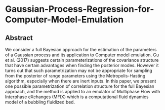 # Gaussian-Process-Regression-for-Computer-Model-Emulation

## Abstract

We consider a full Bayesian approach for the estimation of the parameters of a
Gaussian process and its application to Computer model emulation. Gu et al. (2017)
suggests certain parameterizations of the covariance structure that have certain advantages when finding the posterior modes. However it turns out that such parametrization
may not be appropriate for sampling from the posterior of range parameters using the
Metropolis-Hasting algorithm, especially when there are inert inputs. In this paper,
we present one possible parametrization of correlation structure for the full Bayesian
approach, and the method is applied to an emulator of Multiphase Flow with Interphase eXchanges (MFIX) which is a computational fluid dynamics model of a bubbling
fluidized bed.
